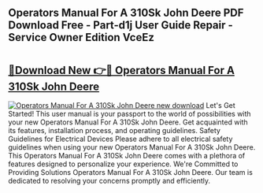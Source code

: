 ## Operators Manual For A 310Sk John Deere PDF Download Free - Part-d1j User Guide Repair - Service Owner Edition VceEz

# <h2><a href="http://bc63780.oget.top/?id=Operators+Manual+For+A+310Sk+John+Deere">🔗Download New 👉🔴 Operators Manual For A 310Sk John Deere</a></h2>

[![Operators Manual For A 310Sk John Deere new download](https://i.imgur.com/5g1atiW.png)](http://bc63780.oget.top/?id=Operators+Manual+For+A+310Sk+John+Deere)
Let's Get Started! This user manual is your passport to the world of possibilities with your new Operators Manual For A 310Sk John Deere. Get acquainted with its features, installation process, and operating guidelines. Safety Guidelines for Electrical Devices Please adhere to all electrical safety guidelines when using your new Operators Manual For A 310Sk John Deere. This Operators Manual For A 310Sk John Deere comes with a plethora of features designed to personalize your experience. We're Committed to Providing Solutions Operators Manual For A 310Sk John Deere. Our team is dedicated to resolving your concerns promptly and efficiently.
